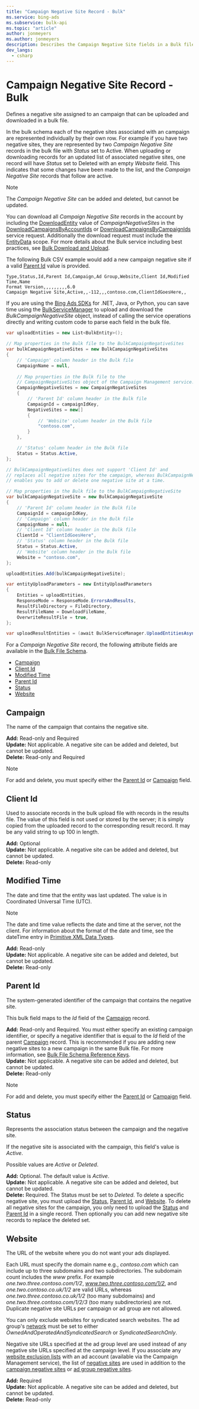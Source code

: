 ```yaml
---
title: "Campaign Negative Site Record - Bulk"
ms.service: bing-ads
ms.subservice: bulk-api
ms.topic: "article"
author: jonmeyers
ms.author: jonmeyers
description: Describes the Campaign Negative Site fields in a Bulk file.
dev_langs:
  - csharp
---
```

# Campaign Negative Site Record - Bulk
Defines a negative site assigned to an campaign that can be uploaded and downloaded in a bulk file.

In the bulk schema each of the negative sites associated with an campaign are represented individually by their own row. For example if you have two negative sites, they are represented by two *Campaign Negative Site* records in the bulk file with *Status* set to Active. When uploading or downloading records for an updated list of associated negative sites, one record will have *Status* set to Deleted with an empty *Website* field. This indicates that some changes have been made to the list, and the *Campaign Negative Site* records that follow are active.

> [!NOTE]
> The *Campaign Negative Site* can be added and deleted, but cannot be updated.

You can download all *Campaign Negative Site* records in the account by including the [DownloadEntity](downloadentity.md) value of *CampaignNegativeSites* in the [DownloadCampaignsByAccountIds](downloadcampaignsbyaccountids.md) or [DownloadCampaignsByCampaignIds](downloadcampaignsbycampaignids.md) service request. Additionally the download request must include the [EntityData](datascope.md#entitydata) scope. For more details about the Bulk service including best practices, see [Bulk Download and Upload](../guides/bulk-download-upload.md).

The following Bulk CSV example would add a new campaign negative site if a valid [Parent Id](#parentid) value is provided. 

```csv
Type,Status,Id,Parent Id,Campaign,Ad Group,Website,Client Id,Modified Time,Name
Format Version,,,,,,,,,6.0
Campaign Negative Site,Active,,-112,,,contoso.com,ClientIdGoesHere,,
```

If you are using the [Bing Ads SDKs](../guides/client-libraries.md) for .NET, Java, or Python, you can save time using the [BulkServiceManager](../guides/sdk-bulk-service-manager.md) to upload and download the *BulkCampaignNegativeSite* object, instead of calling the service operations directly and writing custom code to parse each field in the bulk file. 

```csharp
var uploadEntities = new List<BulkEntity>();
	
// Map properties in the Bulk file to the BulkCampaignNegativeSites
var bulkCampaignNegativeSites = new BulkCampaignNegativeSites
{
    // 'Campaign' column header in the Bulk file
    CampaignName = null,
                
    // Map properties in the Bulk file to the 
    // CampaignNegativeSites object of the Campaign Management service.
    CampaignNegativeSites = new CampaignNegativeSites
    {
        // 'Parent Id' column header in the Bulk file
        CampaignId = campaignIdKey,
        NegativeSites = new[]
        {
            // 'Website' column header in the Bulk file
            "contoso.com",
        }
    },

    // 'Status' column header in the Bulk file
    Status = Status.Active,
};

// BulkCampaignNegativeSites does not support 'Client Id' and
// replaces all negative sites for the campaign, whereas BulkCampaignNegativeSite
// enables you to add or delete one negative site at a time.

// Map properties in the Bulk file to the BulkCampaignNegativeSite
var bulkCampaignNegativeSite = new BulkCampaignNegativeSite
{
    // 'Parent Id' column header in the Bulk file
    CampaignId = campaignIdKey,
    // 'Campaign' column header in the Bulk file
    CampaignName = null,
    // 'Client Id' column header in the Bulk file
    ClientId = "ClientIdGoesHere",
    // 'Status' column header in the Bulk file
    Status = Status.Active,
    // 'Website' column header in the Bulk file
    Website = "contoso.com",
};

uploadEntities.Add(bulkCampaignNegativeSite);

var entityUploadParameters = new EntityUploadParameters
{
    Entities = uploadEntities,
    ResponseMode = ResponseMode.ErrorsAndResults,
    ResultFileDirectory = FileDirectory,
    ResultFileName = DownloadFileName,
    OverwriteResultFile = true,
};

var uploadResultEntities = (await BulkServiceManager.UploadEntitiesAsync(entityUploadParameters)).ToList();
```

For a *Campaign Negative Site* record, the following attribute fields are available in the [Bulk File Schema](bulk-file-schema.md). 

- [Campaign](#campaign)
- [Client Id](#clientid)
- [Modified Time](#modifiedtime)
- [Parent Id](#parentid)
- [Status](#status)
- [Website](#website)

## <a name="campaign"></a>Campaign
The name of the campaign that contains the negative site.

**Add:** Read-only and Required  
**Update:** Not applicable. A negative site can be added and deleted, but cannot be updated.  
**Delete:** Read-only and Required  

> [!NOTE]
> For add and delete, you must specify either the [Parent Id](#parentid) or [Campaign](#campaign) field.

## <a name="clientid"></a>Client Id
Used to associate records in the bulk upload file with records in the results file. The value of this field is not used or stored by the server; it is simply copied from the uploaded record to the corresponding result record. It may be any valid string to up 100 in length.

**Add:** Optional  
**Update:** Not applicable. A negative site can be added and deleted, but cannot be updated.    
**Delete:** Read-only  

## <a name="modifiedtime"></a>Modified Time
The date and time that the entity was last updated. The value is in Coordinated Universal Time (UTC).

> [!NOTE]
> The date and time value reflects the date and time at the server, not the client. For information about the format of the date and time, see the dateTime entry in [Primitive XML Data Types](https://go.microsoft.com/fwlink/?linkid=859198).

**Add:** Read-only  
**Update:** Not applicable. A negative site can be added and deleted, but cannot be updated.  
**Delete:** Read-only  

## <a name="parentid"></a>Parent Id
The system-generated identifier of the campaign that contains the negative site.

This bulk field maps to the *Id* field of the [Campaign](campaign.md) record.

**Add:** Read-only and Required. You must either specify an existing campaign identifier, or specify a negative identifier that is equal to the *Id* field of the parent [Campaign](campaign.md) record. This is recommended if you are adding new negative sites to a new campaign in the same Bulk file. For more information, see [Bulk File Schema Reference Keys](../bulk-service/bulk-file-schema.md#referencekeys).  
**Update:** Not applicable. A negative site can be added and deleted, but cannot be updated.  
**Delete:** Read-only  

> [!NOTE]
> For add and delete, you must specify either the [Parent Id](#parentid) or [Campaign](#campaign) field.

## <a name="status"></a>Status
Represents the association status between the campaign and the negative site.

If the negative site is associated with the campaign, this  field's value is *Active*.

Possible values are *Active* or *Deleted*. 

**Add:** Optional. The default value is *Active*.  
**Update:** Not applicable. A negative site can be added and deleted, but cannot be updated.    
**Delete:** Required. The Status must be set to *Deleted*. To delete a specific negative site, you must upload the [Status](#status), [Parent Id](#parentid), and [Website](#website). To delete all negative sites for the campaign, you only need to upload the [Status](#status) and [Parent Id](#parentid) in a single record. Then optionally you can add new negative site records to replace the deleted set. 

## <a name="website"></a>Website
The URL of the website where you do not want your ads displayed.

Each URL must specify the domain name e.g., *contoso.com* which can include up to three subdomains and two subdirectories. The subdomain count includes the *www* prefix. For example *one.two.three.contoso.com/1/2*, *www.two.three.contoso.com/1/2*, and *one.two.contoso.co.uk/1/2* are valid URLs, whereas *one.two.three.contoso.co.uk/1/2* (too many subdomains) and *one.two.three.contoso.com/1/2/3* (too many subdirectories) are not. Duplicate negative site URLs per campaign or ad group are not allowed.

You can only exclude websites for syndicated search websites. The ad group's [network](ad-group.md#networkdistribution) must be set to either *OwnedAndOperatedAndSyndicatedSearch* or *SyndicatedSearchOnly*. 

Negative site URLs specified at the ad group level are used instead of any negative site URLs specified at the campaign level. If you associate any [website exclusion lists](../campaign-management-service/placementexclusionlist.md) with an ad account (available via the Campaign Management service), the list of [negative sites](../campaign-management-service/negativesite.md) are used in addition to the [campaign negative sites](campaign-negative-site.md) or [ad group negative sites](ad-group-negative-site.md).  

**Add:** Required  
**Update:** Not applicable. A negative site can be added and deleted, but cannot be updated.    
**Delete:** Read-only

